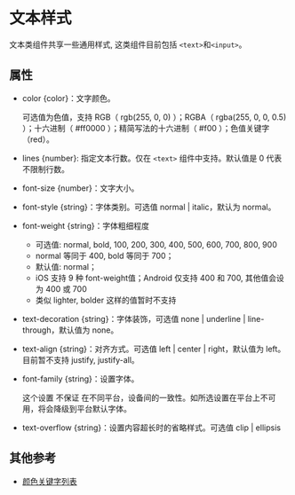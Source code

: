 # 文本样式

文本类组件共享一些通用样式, 这类组件目前包括 `<text>`和`<input>`。

## 属性
- color {color}：文字颜色。

  可选值为色值，支持 RGB（ rgb(255, 0, 0) ）；RGBA（ rgba(255, 0, 0, 0.5) ）；十六进制（ #ff0000 ）；精简写法的十六进制（ #f00 ）；色值关键字（red）。

- lines {number}: 指定文本行数。仅在 `<text>` 组件中支持。默认值是 0 代表不限制行数。

- font-size {number}：文字大小。

- font-style {string}：字体类别。可选值 normal | italic，默认为 normal。

- font-weight {string}：字体粗细程度

    - 可选值: normal, bold, 100, 200, 300, 400, 500, 600, 700, 800, 900
    - normal 等同于 400, bold 等同于 700；
    - 默认值: normal；
    - iOS 支持 9 种 font-weight值；Android 仅支持 400 和 700, 其他值会设为 400 或 700
    - 类似 lighter, bolder 这样的值暂时不支持
- text-decoration {string}：字体装饰，可选值 none | underline | line-through，默认值为 none。

- text-align {string}：对齐方式。可选值 left | center | right，默认值为 left。目前暂不支持 justify, justify-all。

- font-family {string}：设置字体。

  这个设置 不保证 在不同平台，设备间的一致性。如所选设置在平台上不可用，将会降级到平台默认字体。

- text-overflow {string}：设置内容超长时的省略样式。可选值 clip | ellipsis

## 其他参考
- [颜色关键字列表](./colorname_list.html)